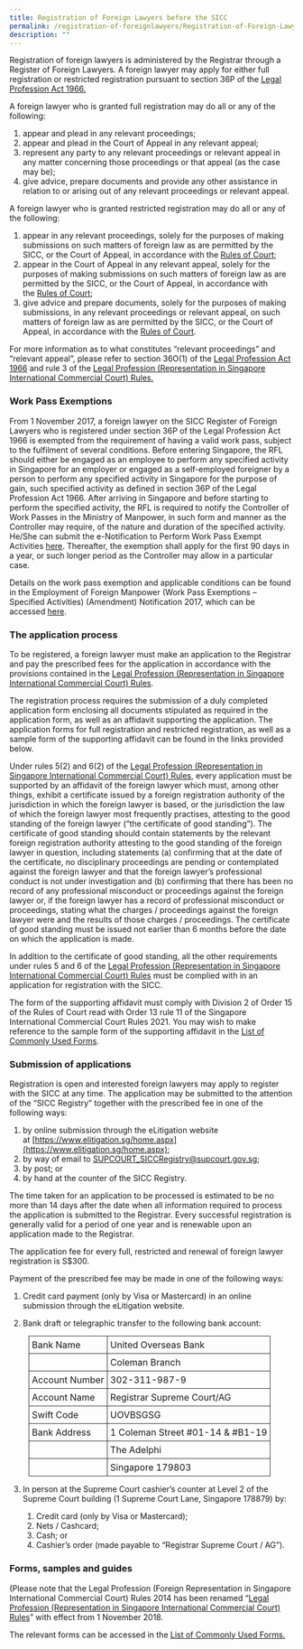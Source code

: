 ```yaml
---
title: Registration of Foreign Lawyers before the SICC
permalink: /registration-of-foreignlawyers/Registration-of-Foreign-Lawyers-before-the-SICC/
description: ""
---
```

Registration of foreign lawyers is administered by the Registrar through a Register of Foreign Lawyers. A foreign lawyer may apply for either full registration or restricted registration pursuant to section 36P of the [Legal Profession Act 1966.](https://sso.agc.gov.sg/Act/LPA1966)

A foreign lawyer who is granted full registration may do all or any of the following:

1.  appear and plead in any relevant proceedings;
2.  appear and plead in the Court of Appeal in any relevant appeal;
3.  represent any party to any relevant proceedings or relevant appeal in any matter concerning those proceedings or that appeal (as the case may be);
4.  give advice, prepare documents and provide any other assistance in relation to or arising out of any relevant proceedings or relevant appeal.

A foreign lawyer who is granted restricted registration may do all or any of the following:

1.  appear in any relevant proceedings, solely for the purposes of making submissions on such matters of foreign law as are permitted by the SICC, or the Court of Appeal, in accordance with the [Rules of Court](https://www.sicc.gov.sg/legislation-rules-pd/rules-of-court);
2.  appear in the Court of Appeal in any relevant appeal, solely for the purposes of making submissions on such matters of foreign law as are permitted by the SICC, or the Court of Appeal, in accordance with the [Rules of Court](https://www.sicc.gov.sg/legislation-rules-pd/rules-of-court);
3.  give advice and prepare documents, solely for the purposes of making submissions, in any relevant proceedings or relevant appeal, on such matters of foreign law as are permitted by the SICC, or the Court of Appeal, in accordance with the [Rules of Court](https://www.sicc.gov.sg/legislation-rules-pd/rules-of-court).

For more information as to what constitutes “relevant proceedings” and “relevant appeal”, please refer to section 36O(1) of the [Legal Profession Act 1966](https://sso.agc.gov.sg/Act/LPA1966) and rule 3 of the [Legal Profession (Representation in Singapore International Commercial Court) Rules.](https://sso.agc.gov.sg/SL/LPA1966-S851-2014?DocDate=20181022 "Legal Profession (Representation in Singapore International Commercial Court) Rules 2014.")

### Work Pass Exemptions

From 1 November 2017, a foreign lawyer on the SICC Register of Foreign Lawyers who is registered under section 36P of the Legal Profession Act 1966 is exempted from the requirement of having a valid work pass, subject to the fulfilment of several conditions. Before entering Singapore, the RFL should either be engaged as an employee to perform any specified activity in Singapore for an employer or engaged as a self-employed foreigner by a person to perform any specified activity in Singapore for the purpose of gain, such specified activity as defined in section 36P of the Legal Profession Act 1966. After arriving in Singapore and before starting to perform the specified activity, the RFL is required to notify the Controller of Work Passes in the Ministry of Manpower, in such form and manner as the Controller may require, of the nature and duration of the specified activity. He/She can submit the e-Notification to Perform Work Pass Exempt Activities [here](http://www.mom.gov.sg/eservices/services/e-notification-to-perform-work-pass-exempt-activities). Thereafter, the exemption shall apply for the first 90 days in a year, or such longer period as the Controller may allow in a particular case.

Details on the work pass exemption and applicable conditions can be found in the Employment of Foreign Manpower (Work Pass Exemptions – Specified Activities) (Amendment) Notification 2017, which can be accessed [here](https://sso.agc.gov.sg/SL-Supp/S631-2017/Published/20171031?DocDate=20171031).

### The application process

To be registered, a foreign lawyer must make an application to the Registrar and pay the prescribed fees for the application in accordance with the provisions contained in the [Legal Profession (Representation in Singapore International Commercial Court) Rules](https://sso.agc.gov.sg/SL/LPA1966-S851-2014?DocDate=20181022 "Legal Profession (Representation in Singapore International Commercial Court) Rules 2014").

The registration process requires the submission of a duly completed application form enclosing all documents stipulated as required in the application form, as well as an affidavit supporting the application. The application forms for full registration and restricted registration, as well as a sample form of the supporting affidavit can be found in the links provided below.

Under rules 5(2) and 6(2) of the [Legal Profession (Representation in Singapore International Commercial Court) Rules](https://sso.agc.gov.sg/SL/LPA1966-S851-2014?DocDate=20181022 "Legal Profession (Representation in Singapore International Commercial Court) Rules 2014"), every application must be supported by an affidavit of the foreign lawyer which must, among other things, exhibit a certificate issued by a foreign registration authority of the jurisdiction in which the foreign lawyer is based, or the jurisdiction the law of which the foreign lawyer most frequently practises, attesting to the good standing of the foreign lawyer (“the certificate of good standing”). The certificate of good standing should contain statements by the relevant foreign registration authority attesting to the good standing of the foreign lawyer in question, including statements (a) confirming that at the date of the certificate, no disciplinary proceedings are pending or contemplated against the foreign lawyer and that the foreign lawyer’s professional conduct is not under investigation and (b) confirming that there has been no record of any professional misconduct or proceedings against the foreign lawyer or, if the foreign lawyer has a record of professional misconduct or proceedings, stating what the charges / proceedings against the foreign lawyer were and the results of those charges / proceedings. The certificate of good standing must be issued not earlier than 6 months before the date on which the application is made.

In addition to the certificate of good standing, all the other requirements under rules 5 and 6 of the [Legal Profession (Representation in Singapore International Commercial Court) Rules](https://sso.agc.gov.sg/SL/LPA1966-S851-2014?DocDate=20181022 "Legal Profession (Representation in Singapore International Commercial Court) Rules 2014") must be complied with in an application for registration with the SICC.

The form of the supporting affidavit must comply with Division 2 of Order 15 of the Rules of Court read with Order 13 rule 11 of the Singapore International Commercial Court Rules 2021. You may wish to make reference to the sample form of the supporting affidavit in the [List of Commonly Used Forms](https://www.sicc.gov.sg/forms-and-services/list-of-commonly-used-forms).

### Submission of applications

Registration is open and interested foreign lawyers may apply to register with the SICC at any time. The application may be submitted to the attention of the “SICC Registry” together with the prescribed fee in one of the following ways:

1.  by online submission through the eLitigation website at [https://www.elitigation.sg/home.aspx](https://www.elitigation.sg/home.aspx);
2.  by way of email to [SUPCOURT\_SICCRegistry@supcourt.gov.sg](mailto:SUPCOURT_SICCRegistry@supcourt.gov.sg);
3.  by post; or
4.  by hand at the counter of the SICC Registry.

The time taken for an application to be processed is estimated to be no more than 14 days after the date when all information required to process the application is submitted to the Registrar. Every successful registration is generally valid for a period of one year and is renewable upon an application made to the Registrar.

The application fee for every full, restricted and renewal of foreign lawyer registration is S$300.

Payment of the prescribed fee may be made in one of the following ways:

1.  Credit card payment (only by Visa or Mastercard) in an online submission through the eLitigation website.
2.  Bank draft or telegraphic transfer to the following bank account:   
    
    <table class="border" style="outline: none; border-collapse: collapse; margin: 10px;"><tbody style="outline: none;"><tr style="outline: none;"><td style="outline: none; border: 1px solid rgb(51, 51, 51); padding: 5px; vertical-align: top;">Bank Name</td><td style="outline: none; border: 1px solid rgb(51, 51, 51); padding: 5px; vertical-align: top;">United Overseas Bank</td></tr><tr style="outline: none;"><td style="outline: none; border: 1px solid rgb(51, 51, 51); padding: 5px; vertical-align: top;"></td><td style="outline: none; border: 1px solid rgb(51, 51, 51); padding: 5px; vertical-align: top;">Coleman Branch</td></tr><tr style="outline: none;"><td style="outline: none; border: 1px solid rgb(51, 51, 51); padding: 5px; vertical-align: top;">Account Number</td><td style="outline: none; border: 1px solid rgb(51, 51, 51); padding: 5px; vertical-align: top;">302-311-987-9</td></tr><tr style="outline: none;"><td style="outline: none; border: 1px solid rgb(51, 51, 51); padding: 5px; vertical-align: top;">Account Name</td><td style="outline: none; border: 1px solid rgb(51, 51, 51); padding: 5px; vertical-align: top;">Registrar Supreme Court/AG</td></tr><tr style="outline: none;"><td style="outline: none; border: 1px solid rgb(51, 51, 51); padding: 5px; vertical-align: top;">Swift Code</td><td style="outline: none; border: 1px solid rgb(51, 51, 51); padding: 5px; vertical-align: top;">UOVBSGSG</td></tr><tr style="outline: none;"><td style="outline: none; border: 1px solid rgb(51, 51, 51); padding: 5px; vertical-align: top;">Bank Address</td><td style="outline: none; border: 1px solid rgb(51, 51, 51); padding: 5px; vertical-align: top;">1 Coleman Street #01-14 &amp; #B1-19</td></tr><tr style="outline: none;"><td style="outline: none; border: 1px solid rgb(51, 51, 51); padding: 5px; vertical-align: top;"></td><td style="outline: none; border: 1px solid rgb(51, 51, 51); padding: 5px; vertical-align: top;">The Adelphi</td></tr><tr style="outline: none;"><td style="outline: none; border: 1px solid rgb(51, 51, 51); padding: 5px; vertical-align: top;"></td><td style="outline: none; border: 1px solid rgb(51, 51, 51); padding: 5px; vertical-align: top;">Singapore 179803</td></tr></tbody></table>
    
3.  In person at the Supreme Court cashier’s counter at Level 2 of the Supreme Court building (1 Supreme Court Lane, Singapore 178879) by:
    1.  Credit card (only by Visa or Mastercard);
    2.  Nets / Cashcard;
    3.  Cash; or
    4.  Cashier’s order (made payable to “Registrar Supreme Court / AG”).

### Forms, samples and guides

(Please note that the Legal Profession (Foreign Representation in Singapore International Commercial Court) Rules 2014 has been renamed “[Legal Profession (Representation in Singapore International Commercial Court) Rules](https://sso.agc.gov.sg/SL/LPA1966-S851-2014?DocDate=20181022)” with effect from 1 November 2018.

The relevant forms can be accessed in the [List of Commonly Used Forms.](https://www.sicc.gov.sg/forms-and-services/list-of-commonly-used-forms)